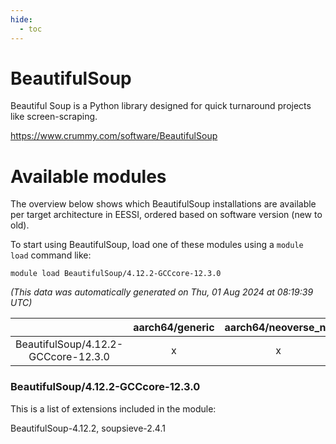 ```yaml
---
hide:
  - toc
---
```


BeautifulSoup
=============


Beautiful Soup is a Python library designed for quick turnaround projects like screen-scraping.

https://www.crummy.com/software/BeautifulSoup
# Available modules


The overview below shows which BeautifulSoup installations are available per target architecture in EESSI, ordered based on software version (new to old).

To start using BeautifulSoup, load one of these modules using a `module load` command like:

```shell
module load BeautifulSoup/4.12.2-GCCcore-12.3.0
```

*(This data was automatically generated on Thu, 01 Aug 2024 at 08:19:39 UTC)*  

| |aarch64/generic|aarch64/neoverse_n1|aarch64/neoverse_v1|x86_64/generic|x86_64/amd/zen2|x86_64/amd/zen3|x86_64/intel/haswell|x86_64/intel/skylake_avx512|
| :---: | :---: | :---: | :---: | :---: | :---: | :---: | :---: | :---: |
|BeautifulSoup/4.12.2-GCCcore-12.3.0|x|x|x|x|x|x|x|x|


### BeautifulSoup/4.12.2-GCCcore-12.3.0

This is a list of extensions included in the module:

BeautifulSoup-4.12.2, soupsieve-2.4.1